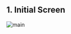 ##  1. Initial Screen
![main](https://user-images.githubusercontent.com/63832678/99408242-591bd800-2933-11eb-950b-357438eb1ca8.png)

